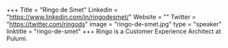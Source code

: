 +++
Title = "Ringo de Smet"
Linkedin = "https://www.linkedin.com/in/ringodesmet/"
Website = ""
Twitter = "https://twitter.com/ringods"
image = "ringo-de-smet.jpg"
type = "speaker"
linktitle = "ringo-de-smet"
+++
Ringo is a Customer Experience Architect at Pulumi.